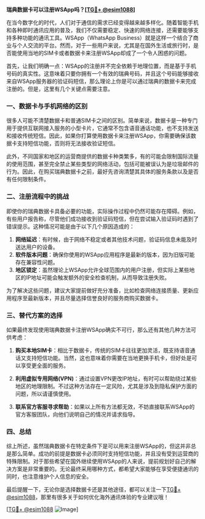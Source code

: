 **瑞典数据卡可以注册WSApp吗？[[TG💪+ @esim1088](https://t.me/s/esim1088)]**

在当今数字化的时代，人们对于通信的需求已经变得越来越多样化。随着智能手机和各种即时通讯应用的普及，我们不仅需要稳定、快速的网络连接，还需要能够支持多种功能的通讯工具。WSApp（WhatsApp Business）就是这样一个结合了商业与个人交流的平台。然而，对于一些用户来说，尤其是在国外生活或旅行时，是否能使用当地的SIM卡或者数据卡来注册WSApp却成了一个令人困惑的问题。

首先，让我们明确一点：WSApp的注册并不完全依赖于地理位置，而是基于手机号码的真实性。这意味着只要你拥有一个有效的瑞典号码，并且这个号码能够接收来自WSApp服务器的验证码短信，那么理论上你是可以通过瑞典的数据卡来完成注册的。但是，这里有几个关键点需要注意。

### 一、数据卡与手机网络的区别

很多人可能不清楚数据卡和普通SIM卡之间的区别。简单来说，数据卡是一种专门用于提供互联网接入服务的小型卡片，它通常不包含语音通话功能，也不支持发送和接收传统短信。因此，如果你打算使用数据卡来注册WSApp，你需要确保该数据卡支持短信功能，否则将无法接收验证短信。

此外，不同国家和地区的运营商提供的数据卡种类繁多，有的可能会限制国际流量的使用范围，甚至完全禁止某些类型的网络活动，包括可能被误认为是垃圾邮件的行为。因此，在购买瑞典数据卡之前，最好先咨询清楚其具体的服务条款以及是否有任何限制条件。

### 二、注册流程中的挑战

即使你的瑞典数据卡具备必要的功能，实际操作过程中仍然可能存在障碍。例如，有些用户报告称，尽管他们成功接收到验证码短信，但在尝试输入验证码时遇到了错误提示。这种情况可能是由于以下几个原因造成的：

1. **网络延迟**：有时候，由于网络不稳定或者其他技术问题，验证码信息未能及时送达用户的设备。
2. **软件版本问题**：确保你使用的WSApp应用程序是最新的版本，因为旧版可能存在兼容性问题。
3. **地区锁定**：虽然理论上WSApp允许全球范围内的用户注册，但实际上某些地区的IP地址可能会触发额外的安全检查机制，从而导致注册失败。

为了解决这些问题，建议大家提前做好充分准备，比如检查网络连接质量、更新应用程序至最新版本，并且尽量选择信誉良好的服务商购买数据卡。

### 三、替代方案的选择

如果最终发现使用瑞典数据卡注册WSApp确实不可行，那么还有其他几种方法可供考虑：

1. **购买本地SIM卡**：相比于数据卡，传统的SIM卡往往更加灵活，既支持语音通话又支持短信功能。当然，这也意味着你需要在当地更换手机卡，但好处是可以享受更全面的服务。
   
2. **利用虚拟专用网络(VPN)**：通过设置VPN更改IP地址，有时可以帮助绕过某些地区的地理限制。不过这种方法存在一定风险，尤其是涉及到隐私保护方面的问题，所以请谨慎使用。

3. **联系官方客服寻求帮助**：如果以上所有方法都无效，不妨直接联系WSApp的官方客服团队，向他们说明自己的情况并请求指导。

### 四、总结

综上所述，虽然瑞典数据卡在特定条件下是可以用来注册WSApp的，但这并非总是那么简单。成功的前提是数据卡必须同时支持短信功能，并且没有受到运营商的特殊限制。对于那些希望在国外继续使用WSApp的人来说，提前规划好自己的解决方案是非常重要的。无论最终采用哪种方式，都希望大家能够在享受便捷通讯的同时，也注意维护个人信息的安全。

最后提醒一下，无论你是选择数据卡还是其他途径，都可以关注一下[TG💪+ @esim1088](https://t.me/s/esim1088)，那里有很多关于如何优化海外通讯体验的专业建议哦！

[[TG💪+ @esim1088](https://t.me/s/esim1088) ![Image](https://i.postimg.cc/4NQfJmqS/Snipaste-2025-05-13-00-14-12.png)]
